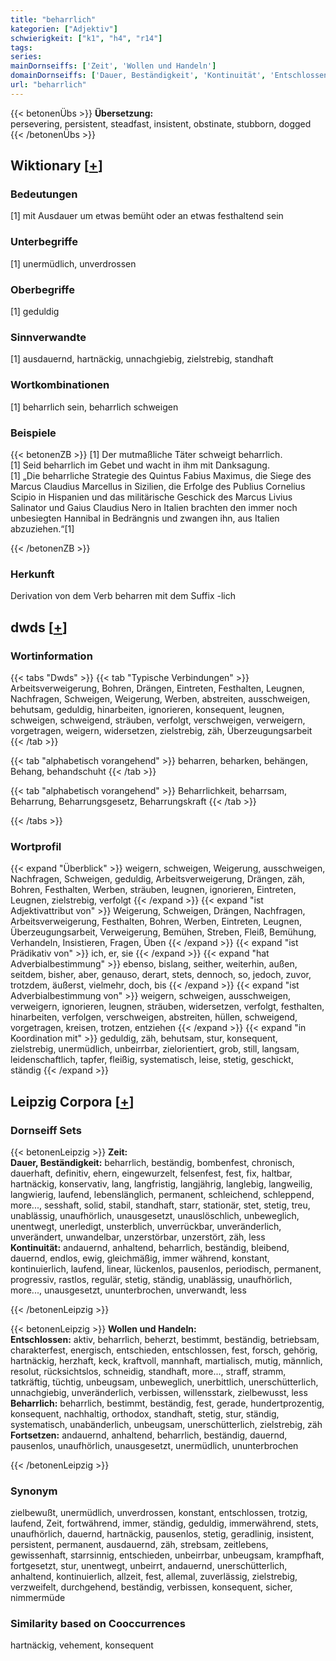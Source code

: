 ```yaml
---
title: "beharrlich"
kategorien: ["Adjektiv"]
schwierigkeit: ["k1", "h4", "r14"]
tags:
series:
mainDornseiffs: ['Zeit', 'Wollen und Handeln']
domainDornseiffs: ['Dauer, Beständigkeit', 'Kontinuität', 'Entschlossen', 'Beharrlich', 'Fortsetzen']
url: "beharrlich"
---
```


{{< betonenÜbs >}}
**Übersetzung:**  
persevering, persistent, steadfast, insistent, obstinate, stubborn, dogged  
{{< /betonenÜbs >}}

## Wiktionary [[+](https://de.wiktionary.org/wiki/beharrlich)]

### Bedeutungen
[1] mit Ausdauer um etwas bemüht oder an etwas festhaltend sein  

### Unterbegriffe
[1] unermüdlich, unverdrossen  

### Oberbegriffe
[1] geduldig  

### Sinnverwandte
[1] ausdauernd, hartnäckig, unnachgiebig, zielstrebig, standhaft  

### Wortkombinationen
[1] beharrlich sein, beharrlich schweigen  

### Beispiele
{{< betonenZB >}}
[1] Der mutmaßliche Täter schweigt beharrlich.  
[1] Seid beharrlich im Gebet und wacht in ihm mit Danksagung.  
[1] „Die beharrliche Strategie des Quintus Fabius Maximus, die Siege des Marcus Claudius Marcellus in Sizilien, die Erfolge des Publius Cornelius Scipio in Hispanien und das militärische Geschick des Marcus Livius Salinator und Gaius Claudius Nero in Italien brachten den immer noch unbesiegten Hannibal in Bedrängnis und zwangen ihn, aus Italien abzuziehen.“[1]  

{{< /betonenZB >}}
### Herkunft
Derivation von dem Verb beharren mit dem Suffix -lich  



## dwds [[+](https://www.dwds.de/wb/beharrlich)]

### Wortinformation
{{< tabs "Dwds" >}}
{{< tab "Typische Verbindungen" >}}
Arbeitsverweigerung, Bohren, Drängen, Eintreten, Festhalten, Leugnen, Nachfragen, Schweigen, Weigerung, Werben, abstreiten, ausschweigen, behutsam, geduldig, hinarbeiten, ignorieren, konsequent, leugnen, schweigen, schweigend, sträuben, verfolgt, verschweigen, verweigern, vorgetragen, weigern, widersetzen, zielstrebig, zäh, Überzeugungsarbeit
{{< /tab >}}

{{< tab "alphabetisch vorangehend" >}}
beharren, beharken, behängen, Behang, behandschuht
{{< /tab >}}

{{< tab "alphabetisch vorangehend" >}}
Beharrlichkeit, beharrsam, Beharrung, Beharrungsgesetz, Beharrungskraft
{{< /tab >}}

{{< /tabs >}}

### Wortprofil
{{< expand "Überblick" >}} weigern, schweigen, Weigerung, ausschweigen, Nachfragen, Schweigen, geduldig, Arbeitsverweigerung, Drängen, zäh, Bohren, Festhalten, Werben, sträuben, leugnen, ignorieren, Eintreten, Leugnen, zielstrebig, verfolgt {{< /expand >}}
{{< expand "ist Adjektivattribut von" >}} Weigerung, Schweigen, Drängen, Nachfragen, Arbeitsverweigerung, Festhalten, Bohren, Werben, Eintreten, Leugnen, Überzeugungsarbeit, Verweigerung, Bemühen, Streben, Fleiß, Bemühung, Verhandeln, Insistieren, Fragen, Üben {{< /expand >}}
{{< expand "ist Prädikativ von" >}} ich, er, sie {{< /expand >}}
{{< expand "hat Adverbialbestimmung" >}} ebenso, bislang, seither, weiterhin, außen, seitdem, bisher, aber, genauso, derart, stets, dennoch, so, jedoch, zuvor, trotzdem, äußerst, vielmehr, doch, bis {{< /expand >}}
{{< expand "ist Adverbialbestimmung von" >}} weigern, schweigen, ausschweigen, verweigern, ignorieren, leugnen, sträuben, widersetzen, verfolgt, festhalten, hinarbeiten, verfolgen, verschweigen, abstreiten, hüllen, schweigend, vorgetragen, kreisen, trotzen, entziehen {{< /expand >}}
{{< expand "in Koordination mit" >}} geduldig, zäh, behutsam, stur, konsequent, zielstrebig, unermüdlich, unbeirrbar, zielorientiert, grob, still, langsam, leidenschaftlich, tapfer, fleißig, systematisch, leise, stetig, geschickt, ständig {{< /expand >}}

## Leipzig Corpora [[+](https://corpora.uni-leipzig.de/en/res?word=beharrlich&corpusId=deu_newscrawl-public_2018)]

### Dornseiff Sets
{{< betonenLeipzig >}}
**Zeit:**  
**Dauer, Beständigkeit:** beharrlich, beständig, bombenfest, chronisch, dauerhaft, definitiv, ehern, eingewurzelt, felsenfest, fest, fix, haltbar, hartnäckig, konservativ, lang, langfristig, langjährig, langlebig, langweilig, langwierig, laufend, lebenslänglich, permanent, schleichend, schleppend, more..., sesshaft, solid, stabil, standhaft, starr, stationär, stet, stetig, treu, unablässig, unaufhörlich, unausgesetzt, unauslöschlich, unbeweglich, unentwegt, unerledigt, unsterblich, unverrückbar, unveränderlich, unverändert, unwandelbar, unzerstörbar, unzerstört, zäh, less  
**Kontinuität:** andauernd, anhaltend, beharrlich, beständig, bleibend, dauernd, endlos, ewig, gleichmäßig, immer während, konstant, kontinuierlich, laufend, linear, lückenlos, pausenlos, periodisch, permanent, progressiv, rastlos, regulär, stetig, ständig, unablässig, unaufhörlich, more..., unausgesetzt, ununterbrochen, unverwandt, less  

{{< /betonenLeipzig >}}


{{< betonenLeipzig >}}
**Wollen und Handeln:**  
**Entschlossen:** aktiv, beharrlich, beherzt, bestimmt, beständig, betriebsam, charakterfest, energisch, entschieden, entschlossen, fest, forsch, gehörig, hartnäckig, herzhaft, keck, kraftvoll, mannhaft, martialisch, mutig, männlich, resolut, rücksichtslos, schneidig, standhaft, more..., straff, stramm, tatkräftig, tüchtig, unbeugsam, unbeweglich, unerbittlich, unerschütterlich, unnachgiebig, unveränderlich, verbissen, willensstark, zielbewusst, less  
**Beharrlich:** beharrlich, bestimmt, beständig, fest, gerade, hundertprozentig, konsequent, nachhaltig, orthodox, standhaft, stetig, stur, ständig, systematisch, unabänderlich, unbeugsam, unerschütterlich, zielstrebig, zäh  
**Fortsetzen:** andauernd, anhaltend, beharrlich, beständig, dauernd, pausenlos, unaufhörlich, unausgesetzt, unermüdlich, ununterbrochen  

{{< /betonenLeipzig >}}

### Synonym
zielbewußt, unermüdlich, unverdrossen, konstant, entschlossen, trotzig, laufend, Zeit, fortwährend, immer, ständig, geduldig, immerwährend, stets, unaufhörlich, dauernd, hartnäckig, pausenlos, stetig, geradlinig, insistent, persistent, permanent, ausdauernd, zäh, strebsam, zeitlebens, gewissenhaft, starrsinnig, entschieden, unbeirrbar, unbeugsam, krampfhaft, fortgesetzt, stur, unentwegt, unbeirrt, andauernd, unerschütterlich, anhaltend, kontinuierlich, allzeit, fest, allemal, zuverlässig, zielstrebig, verzweifelt, durchgehend, beständig, verbissen, konsequent, sicher, nimmermüde


### Similarity based on Cooccurrences
hartnäckig, vehement, konsequent

